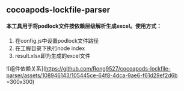 ## cocoapods-lockfile-parser
#### 本工具用于将podlock文件按依赖层级解析生成excel。使用方式：
1. 在config.js中设置podlock文件路径
2. 在工程目录下执行node index
3. result.xlsx即为生成的excel文件

![组件依赖关系](https://github.com/Rong9527/cocoapods-lockfile-parser/assets/108946143/105445ce-64f8-4dca-9ae6-f61d29ef2d6b =300x300)
